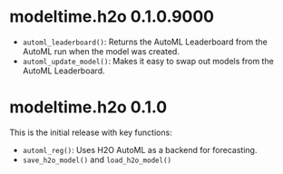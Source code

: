 # modeltime.h2o 0.1.0.9000

- `automl_leaderboard()`: Returns the AutoML Leaderboard from the AutoML run when the model was created. 
- `automl_update_model()`: Makes it easy to swap out models from the AutoML Leaderboard.

# modeltime.h2o 0.1.0

This is the initial release with key functions:

- `automl_reg()`: Uses H2O AutoML as a backend for forecasting.  
- `save_h2o_model()` and `load_h2o_model()`
